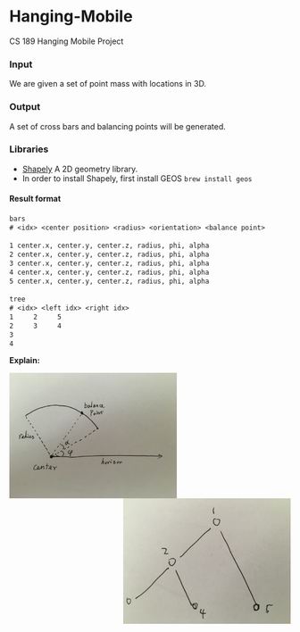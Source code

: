 # Hanging-Mobile
CS 189 Hanging Mobile Project

### Input
We are given a set of point mass with locations in 3D.

### Output
A set of cross bars and balancing points will be generated.


### Libraries
* [Shapely](http://toblerity.org/shapely/) A 2D geometry library.
* In order to install Shapely, first install GEOS `brew install geos`


#### Result format

```
bars
# <idx> <center position> <radius> <orientation> <balance point>

1 center.x, center.y, center.z, radius, phi, alpha
2 center.x, center.y, center.z, radius, phi, alpha
3 center.x, center.y, center.z, radius, phi, alpha
4 center.x, center.y, center.z, radius, phi, alpha
5 center.x, center.y, center.z, radius, phi, alpha

tree
# <idx> <left idx> <right idx>
1     2     5
2     3     4
3  
4

```

**Explain:**

<img align="left" src="https://github.com/Yinan-Zhang/Hanging-Mobile/blob/master/doc/IMG_0685.JPG" width="300">
<img align="right" src="https://github.com/Yinan-Zhang/Hanging-Mobile/blob/master/doc/IMG_0686.JPG" width="300">

